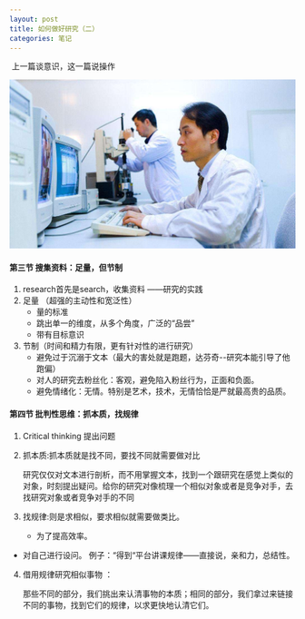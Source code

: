 ```yaml
---
layout: post
title: 如何做好研究（二）
categories: 笔记
---
```


​	上一篇谈意识，这一篇说操作

![research1](..\images\research1.jpg)

#### 第三节 搜集资料：足量，但节制

1. research首先是search，收集资料 ——研究的实践
2. 足量 （超强的主动性和宽泛性）
   - 量的标准
   - 跳出单一的维度，从多个角度，广泛的“品尝”
   - 带有目标意识
3. 节制（时间和精力有限，更有针对性的进行研究）
   - 避免过于沉溺于文本（最大的害处就是跑题，达芬奇--研究本能引导了他跑偏）
   - 对人的研究去粉丝化：客观，避免陷入粉丝行为，正面和负面。
   - 避免情绪化：无情。特别是艺术，技术，无情恰恰是严就最高贵的品质。

#### 第四节 批判性思维：抓本质，找规律

1. Critical thinking  提出问题 

2. 抓本质:抓本质就是找不同，要找不同就需要做对比

    研究仅仅对文本进行剖析，而不用掌握文本，找到一个跟研究在感觉上类似的对象，时刻提出疑问。给你的研究对像梳理一个相似对象或者是竞争对手，去找研究对象或者竞争对手的不同

3. 找规律:则是求相似，要求相似就需要做类比。

   - 为了提高效率。
- 对自己进行设问。 例子：“得到“平台讲课规律——直接说，亲和力，总结性。
  
4. 借用规律研究相似事物 ：

    那些不同的部分，我们挑出来认清事物的本质；相同的部分，我们拿过来链接不同的事物，找到它们的规律，以求更快地认清它们。

